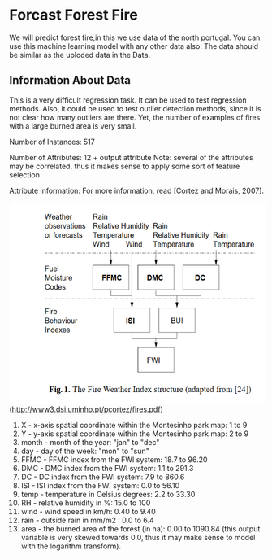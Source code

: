 # Forcast Forest Fire
We will predict forest fire,in this we use data of the north portugal. You can use this machine learning model with any other data also. The data should be similar as the uploded data in the Data.

## Information About Data
   This is a very difficult regression task. It can be used to test regression methods. Also,
   it could be used to test outlier detection methods, since it is not clear how many outliers
   are there. Yet, the number of examples of fires with a large burned area is very small.

Number of Instances: 517 

Number of Attributes: 12 + output attribute
   Note: several of the attributes may be correlated, thus it makes sense to apply some sort of
   feature selection.

Attribute information:
   For more information, read [Cortez and Morais, 2007].
   
   ![](Images/Capture.PNG)
   (http://www3.dsi.uminho.pt/pcortez/fires.pdf)
   1. X - x-axis spatial coordinate within the Montesinho park map: 1 to 9
   2. Y - y-axis spatial coordinate within the Montesinho park map: 2 to 9
   3. month - month of the year: "jan" to "dec" 
   4. day - day of the week: "mon" to "sun"
   5. FFMC - FFMC index from the FWI system: 18.7 to 96.20
   6. DMC - DMC index from the FWI system: 1.1 to 291.3 
   7. DC - DC index from the FWI system: 7.9 to 860.6 
   8. ISI - ISI index from the FWI system: 0.0 to 56.10
   9. temp - temperature in Celsius degrees: 2.2 to 33.30
   10. RH - relative humidity in %: 15.0 to 100
   11. wind - wind speed in km/h: 0.40 to 9.40 
   12. rain - outside rain in mm/m2 : 0.0 to 6.4 
   13. area - the burned area of the forest (in ha): 0.00 to 1090.84 
   (this output variable is very skewed towards 0.0, thus it may make
    sense to model with the logarithm transform). 
